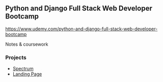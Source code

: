 ## Python and Django Full Stack Web Developer Bootcamp
https://www.udemy.com/python-and-django-full-stack-web-developer-bootcamp

Notes & coursework

### Projects
- [Spectrum](/css_lvl_two/spectrum.html)
- [Landing Page](/landing_page_proj)
